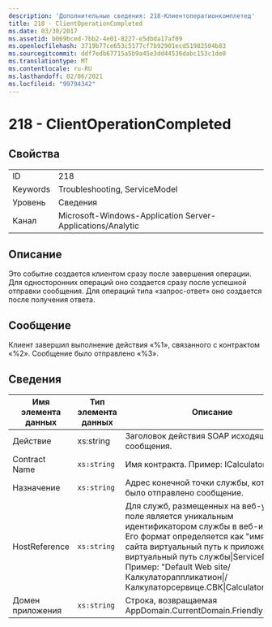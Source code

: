 ```yaml
---
description: 'Дополнительные сведения: 218-Клиентоператионкомплетед'
title: 218 - ClientOperationCompleted
ms.date: 03/30/2017
ms.assetid: b069bced-7bb2-4e01-8227-e5dbda17af09
ms.openlocfilehash: 3719b77ce653c5177cf7b92901ecd51982504b83
ms.sourcegitcommit: ddf7edb67715a5b9a45e3dd44536dabc153c1de0
ms.translationtype: MT
ms.contentlocale: ru-RU
ms.lasthandoff: 02/06/2021
ms.locfileid: "99794342"
---
```

# <a name="218---clientoperationcompleted"></a>218 - ClientOperationCompleted

## <a name="properties"></a>Свойства  
  
|||  
|-|-|  
|ID|218|  
|Keywords|Troubleshooting, ServiceModel|  
|Уровень|Сведения|  
|Канал|Microsoft-Windows-Application Server-Applications/Analytic|  
  
## <a name="description"></a>Описание  

 Это событие создается клиентом сразу после завершения операции. Для односторонних операций оно создается сразу после успешной отправки сообщения. Для операций типа «запрос-ответ» оно создается после получения ответа.  
  
## <a name="message"></a>Сообщение  

 Клиент завершил выполнение действия «%1», связанного с контрактом «%2». Сообщение было отправлено «%3».  
  
## <a name="details"></a>Сведения  
  
|Имя элемента данных|Тип элемента данных|Описание|  
|--------------------|--------------------|-----------------|  
|Действие|xs:string|Заголовок действия SOAP исходящего сообщения.|  
|Contract Name|`xs:string`|Имя контракта. Пример: ICalculator.|  
|Назначение|`xs:string`|Адрес конечной точки службы, которой было отправлено сообщение.|  
|HostReference|`xs:string`|Для служб, размещенных на веб-узле, это поле является уникальным идентификатором службы в веб-иерархии. Его формат определяется как "имя веб-сайта виртуальный путь к приложению&#124;виртуальный путь службы&#124;ServiceName". Пример: "Default Web site/Калкулатораппликатион&#124;/Калкулаторсервице.СВК&#124;CalculatorService".|  
|Домен приложения|`xs:string`|Строка, возвращаемая AppDomain.CurrentDomain.FriendlyName.|
